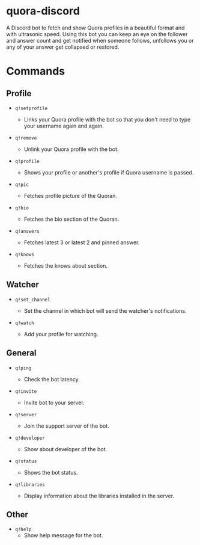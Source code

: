 # quora-discord

A Discord bot to fetch and show Quora profiles in a beautiful format and with ultrasonic speed. Using this bot you can keep an eye on the follower and answer count and get notified when someone follows, unfollows you or any of your answer get collapsed or restored.

# Commands

## Profile

* `q!setprofile` 
    * Links your Quora profile with the bot so that you don't need to type your username again and again.

* `q!remove`
    * Unlink your Quora profile with the bot.

* `q!profile`
    * Shows your profile or another's profile if Quora username is passed.

* `q!pic` 
    * Fetches profile picture of the Quoran.

* `q!bio`
    * Fetches the bio section of the Quoran.

* `q!answers`
    * Fetches latest 3 or latest 2 and pinned answer.

* `q!knows`
    * Fetches the knows about section.


## Watcher

* `q!set_channel`
    * Set the channel in which bot will send the watcher's notifications.

* `q!watch`
    * Add your profile for watching.


## General

* `q!ping`
    * Check the bot latency.

* `q!invite`
    * Invite bot to your server.
 
* `q!server`
    * Join the support server of the bot.

* `q!developer`
    * Show about developer of the bot.

* `q!status`
    * Shows the bot status.

* `q!libraries`
    * Display information about the libraries installed in the server.

## Other

* `q!help`
    * Show help message for the bot.
